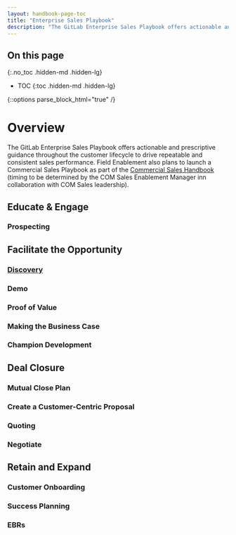 ```yaml
---
layout: handbook-page-toc
title: "Enterprise Sales Playbook"
description: "The GitLab Enterprise Sales Playbook offers actionable and prescriptive guidance throughout the customer lifecycle to drive repeatable and consistent sales performance"
---
```


## On this page
{:.no_toc .hidden-md .hidden-lg}

- TOC
{:toc .hidden-md .hidden-lg}

{::options parse_block_html="true" /}

# Overview 
The GitLab Enterprise Sales Playbook offers actionable and prescriptive guidance throughout the customer lifecycle to drive repeatable and consistent sales performance. Field Enablement also plans to launch a Commercial Sales Playbook as part of the [Commercial Sales Handbook](/handbook/sales/commercial/) (timing to be determined by the COM Sales Enablement Manager inn collaboration with COM Sales leadership).

## Educate & Engage

### Prospecting

## Facilitate the Opportunity

### [Discovery](/handbook/sales/playbook/discovery)

### Demo

### Proof of Value

### Making the Business Case

### Champion Development

## Deal Closure

### Mutual Close Plan

### Create a Customer-Centric Proposal

### Quoting

### Negotiate

## Retain and Expand

### Customer Onboarding

### Success Planning

### EBRs
